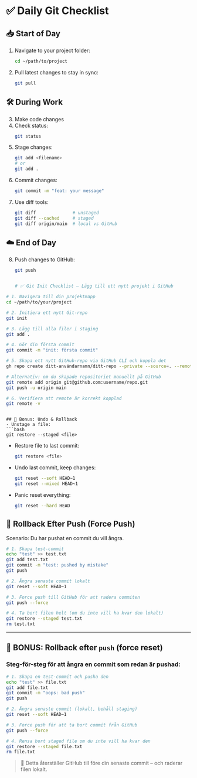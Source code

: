 # ✅ Daily Git Checklist

## 📥 Start of Day
1. Navigate to your project folder:
   ```bash
   cd ~/path/to/project
   ```
2. Pull latest changes to stay in sync:
   ```bash
   git pull
   ```

## 🛠️ During Work
3. Make code changes
4. Check status:
   ```bash
   git status
   ```
5. Stage changes:
   ```bash
   git add <filename>
   # or
   git add .
   ```
6. Commit changes:
   ```bash
   git commit -m "feat: your message"
   ```
7. Use diff tools:
   ```bash
   git diff              # unstaged
   git diff --cached     # staged
   git diff origin/main  # local vs GitHub
   ```

## ☁️ End of Day
8. Push changes to GitHub:
   ```bash
   git push


   # ✅ Git Init Checklist – Lägg till ett nytt projekt i GitHub

```bash
# 1. Navigera till din projektmapp
cd ~/path/to/your/project

# 2. Initiera ett nytt Git-repo
git init

# 3. Lägg till alla filer i staging
git add .

# 4. Gör din första commit
git commit -m "init: första commit"

# 5. Skapa ett nytt GitHub-repo via GitHub CLI och koppla det
gh repo create ditt-användarnamn/ditt-repo --private --source=. --remote=origin --push

# Alternativ: om du skapade repositoriet manuellt på GitHub
git remote add origin git@github.com:username/repo.git
git push -u origin main

# 6. Verifiera att remote är korrekt kopplad
git remote -v
```

   ```

## 🧠 Bonus: Undo & Rollback
- Unstage a file:
  ```bash
  git restore --staged <file>
  ```
- Restore file to last commit:
  ```bash
  git restore <file>
  ```
- Undo last commit, keep changes:
  ```bash
  git reset --soft HEAD~1
  git reset --mixed HEAD~1
  ```
- Panic reset everything:
  ```bash
  git reset --hard HEAD
  ```



## 🔁 Rollback Efter Push (Force Push)
Scenario: Du har pushat en commit du vill ångra.

```bash
# 1. Skapa test-commit
echo "test" >> test.txt
git add test.txt
git commit -m "test: pushed by mistake"
git push

# 2. Ångra senaste commit lokalt
git reset --soft HEAD~1

# 3. Force push till GitHub för att radera commiten
git push --force

# 4. Ta bort filen helt (om du inte vill ha kvar den lokalt)
git restore --staged test.txt
rm test.txt
```


---
## 🔁 BONUS: Rollback efter `push` (force reset)
### Steg-för-steg för att ångra en commit som redan är pushad:
```bash
# 1. Skapa en test-commit och pusha den
echo "test" >> file.txt
git add file.txt
git commit -m "oops: bad push"
git push

# 2. Ångra senaste commit (lokalt, behåll staging)
git reset --soft HEAD~1

# 3. Force push för att ta bort commit från GitHub
git push --force

# 4. Rensa bort staged file om du inte vill ha kvar den
git restore --staged file.txt
rm file.txt
```
> 🧠 Detta återställer GitHub till före din senaste commit – och raderar filen lokalt.
